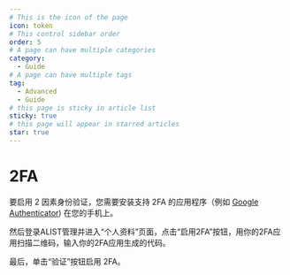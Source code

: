 ```yaml
---
# This is the icon of the page
icon: token
# This control sidebar order
order: 5
# A page can have multiple categories
category:
  - Guide
# A page can have multiple tags
tag:
  - Advanced
  - Guide
# this page is sticky in article list
sticky: true
# this page will appear in starred articles
star: true
---
```


# 2FA

要启用 2 因素身份验证，您需要安装支持 2FA 的应用程序（例如 [Google Authenticator](https://play.google.com/store/apps/details?id=com.google.android.apps.authenticator2)) 在您的手机上。

然后登录ALIST管理并进入“个人资料”页面，点击“启用2FA”按钮，用你的2FA应用扫描二维码，输入你的2FA应用生成的代码。

最后，单击“验证”按钮启用 2FA。
